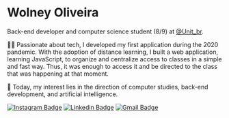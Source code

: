 # Wolney Oliveira

Back-end developer and computer science student (8/9) at [@Unit_br](https://www.instagram.com/unit_br/).

👨‍💻 Passionate about tech, I developed my first application during the 2020 pandemic. With the adoption of distance learning, I built a web application, learning JavaScript, to organize and centralize access to classes in a simple and fast way. Thus, it was enough to access it and be directed to the class that was happening at that moment.

🍎 Today, my interest lies in the direction of computer studies, back-end development, and artificial intelligence.

[![Instagram Badge](https://img.shields.io/badge/-@wolneyfo-7c3aed?style=flat-square&labelColor=7c3aed&logo=instagram&logoColor=white&link=https://instagram.com/wolneyfo)](https://instagram.com/wolneyfo)
[![Linkedin Badge](https://img.shields.io/badge/-Wolney%20Oliveira-7c3aed?style=flat-square&logo=Linkedin&logoColor=white&link=https://www.linkedin.com/in/wolney-oliveira/)](https://www.linkedin.com/in/wolney-oliveira/)
[![Gmail Badge](https://img.shields.io/badge/-wolney.js@yahoo.com-7c3aed?style=flat-square&logo=Gmail&logoColor=white&link=mailto:wolney.js@yahoo.com)](mailto:wolney.js@yahoo.com)
